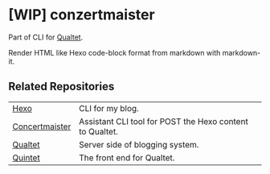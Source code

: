 # [WIP] conzertmaister

Part of CLI for [Qualtet](https://github.com/yoshinorin/qualtet).

Render HTML like Hexo code-block format from markdown with markdown-it.

## Related Repositories

|||
|---|---|
|[Hexo](https://github.com/hexojs/hexo)|CLI for my blog.|
|[Concertmaister](https://github.com/yoshinorin/concertmaister)|Assistant CLI tool for POST the Hexo content to Qualtet.|
|[Qualtet](https://github.com/yoshinorin/qualtet)|Server side of blogging system.|
|[Quintet](https://github.com/yoshinorin/quintet)|The front end for Qualtet.|
